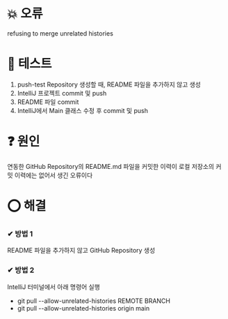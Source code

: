 # 💥 오류
refusing to merge unrelated histories

# 🔎 테스트
1. push-test Repository 생성할 때, README 파일을 추가하지 않고 생성
2. IntelliJ 프로젝트 commit 및 push
3. README 파일 commit
4. IntelliJ에서 Main 클래스 수정 후 commit 및 push

# ❓ 원인
연동한 GitHub Repository의 README.md 파일을 커밋한 이력이 로컬 저장소의 커밋 이력에는 없어서 생긴 오류이다

# ⭕ 해결

### ✔ 방법 1
README 파일을 추가하지 않고 GitHub Repository 생성

### ✔ 방법 2
IntelliJ 터미널에서 아래 명령어 실행
- git pull --allow-unrelated-histories REMOTE BRANCH
- git pull --allow-unrelated-histories origin main
